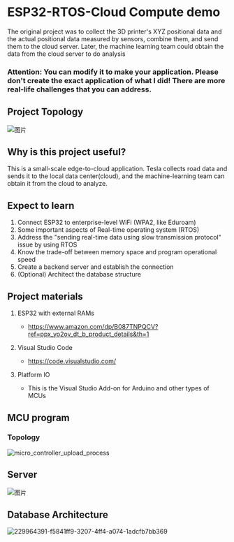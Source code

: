 # ESP32-RTOS-Cloud Compute demo
The original project was to collect the 3D printer's XYZ positional data and the actual positional data measured by sensors, combine them, and send them to the cloud server. 
Later, the machine learning team could obtain the data from the cloud server to do analysis

### **Attention: You can modify it to make your application. Please don't create the exact application of what I did! There are more real-life challenges that you can address.**

## Project Topology
![图片](https://github.com/blaticslm/ESP32-RTOS-Cloud-Compute-demo/assets/47236078/66cdb9b9-1d4d-48e6-a910-a14d7c92b2ad)


## Why is this project useful?
This is a small-scale edge-to-cloud application. Tesla collects road data and sends it to the local data center(cloud), and the machine-learning team can obtain it from the cloud to analyze.

## Expect to learn
1. Connect ESP32 to enterprise-level WiFi (WPA2, like Eduroam)
2. Some important aspects of Real-time operating system (RTOS)
3. Address the "sending real-time data using slow transmission protocol" issue by using RTOS
5. Know the trade-off between memory space and program operational speed
6. Create a backend server and establish the connection
7. (Optional) Architect the database structure


## Project materials
1. ESP32 with external RAMs
   - https://www.amazon.com/dp/B087TNPQCV?ref=ppx_yo2ov_dt_b_product_details&th=1

2. Visual Studio Code
   -  https://code.visualstudio.com/
     
3. Platform IO
   - This is the Visual Studio Add-on for Arduino and other types of MCUs
     
## MCU program
### Topology
![micro_controller_upload_process](https://github.com/blaticslm/ESP32-RTOS-Cloud-Compute-demo/assets/47236078/dc341cb5-57ac-4cbb-a757-e0cdb5c4eaa3)

## Server
![图片](https://github.com/blaticslm/ESP32-RTOS-Cloud-Compute-demo/assets/47236078/a314aa4a-14f4-4679-aeae-0914fe764811)

## Database Architecture
![229964391-f5841ff9-3207-4ff4-a074-1adcfb7bb369](https://github.com/blaticslm/ESP32-RTOS-Cloud-Compute-demo/assets/47236078/e59a49c1-4284-4ca3-b42c-cbddfb07be1a)


